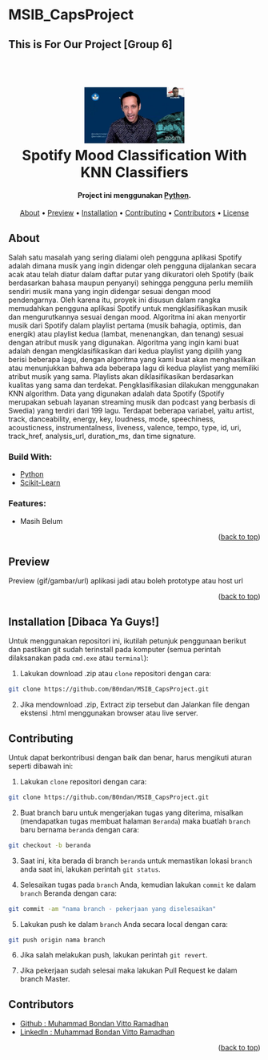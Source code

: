 # MSIB_CapsProject
## This is For Our Project [Group 6]

<h1 align="center">
  <br>
  <a href="#" target="_blank"><img src="img/mendikbudristek-nadiem-makarim-2411.jpg" width="200"></a>
  <br>
  Spotify Mood Classification With KNN Classifiers
  <br>
</h1>

<h4 align="center">Project ini menggunakan <a href="https://www.python.org/" target="_blank">Python</a>.</h4>

<p align="center">
  <a href="#about">About</a> •
  <a href="#preview">Preview</a> •
  <a href="#installation">Installation</a> •
  <a href="#contributing">Contributing</a> •
  <a href="#contributors">Contributors</a> •
  <a href="#license">License</a>
</p>

<!-- ABOUT THE PROJECT -->
## About
Salah satu masalah yang sering dialami oleh pengguna aplikasi Spotify adalah dimana musik yang ingin didengar oleh pengguna dijalankan secara acak atau telah diatur dalam daftar putar yang dikuratori oleh Spotify (baik berdasarkan bahasa maupun penyanyi) sehingga pengguna perlu memilih sendiri musik mana yang ingin didengar sesuai dengan mood pendengarnya. Oleh karena itu, proyek ini disusun dalam rangka memudahkan pengguna aplikasi Spotify untuk mengklasifikasikan musik dan mengurutkannya sesuai dengan mood. Algoritma ini akan menyortir musik dari Spotify dalam playlist pertama (musik bahagia, optimis, dan energik) atau playlist kedua (lambat, menenangkan, dan tenang) sesuai dengan atribut musik yang digunakan. Algoritma yang ingin kami buat adalah dengan mengklasifikasikan dari kedua playlist yang dipilih yang berisi beberapa lagu, dengan algoritma yang kami buat akan menghasilkan atau menunjukkan bahwa ada beberapa lagu di kedua playlist yang memiliki atribut musik yang sama. Playlists akan diklasifikasikan berdasarkan kualitas yang sama dan terdekat. Pengklasifikasian dilakukan menggunakan KNN algorithm. Data yang digunakan adalah data Spotify (Spotify merupakan sebuah layanan streaming musik dan podcast yang berbasis di Swedia) yang terdiri dari 199 lagu. Terdapat beberapa variabel, yaitu artist, track, danceability, energy, key, loudness, mode, speechiness, acousticness, instrumentalness, liveness, valence, tempo, type, id, uri, track_href, analysis_url, duration_ms, dan time signature.

### Build With:

* [Python](https://www.python.org/)
* [Scikit-Learn](https://scikit-learn.org/stable/)

### Features:
* Masih Belum
<p align="right">(<a href="#top">back to top</a>)</p>

<!-- Preview Application -->
## Preview
Preview (gif/gambar/url) aplikasi jadi atau boleh prototype atau host url

<p align="right">(<a href="#top">back to top</a>)</p>

<!-- How to Install -->
## Installation [Dibaca Ya Guys!]
Untuk menggunakan repositori ini, ikutilah petunjuk penggunaan berikut dan pastikan git sudah terinstall pada komputer (semua perintah dilaksanakan pada `cmd.exe` atau `terminal`):

1. Lakukan download .zip atau `clone` repositori dengan cara:
```bash
git clone https://github.com/B0ndan/MSIB_CapsProject.git
```

2. Jika mendownload .zip, Extract zip tersebut dan Jalankan file dengan ekstensi .html menggunakan browser atau live server.

<!-- How to Contribute -->
## Contributing
Untuk dapat berkontribusi dengan baik dan benar, harus mengikuti aturan seperti dibawah ini:
1. Lakukan `clone` repositori dengan cara:
```bash
git clone https://github.com/B0ndan/MSIB_CapsProject.git
```

2. Buat branch baru untuk mengerjakan tugas yang diterima, misalkan (mendapatkan tugas membuat halaman `Beranda`) maka buatlah `branch` baru bernama `beranda` dengan cara:
```bash
git checkout -b beranda
```

3. Saat ini, kita berada di branch `beranda` untuk memastikan lokasi `branch` anda saat ini, lakukan perintah `git status`.

4. Selesaikan tugas pada `branch` Anda, kemudian lakukan `commit` ke dalam `branch` Beranda dengan cara:
```bash
git commit -am "nama branch - pekerjaan yang diselesaikan"
```

5. Lakukan push ke dalam `branch` Anda secara local dengan cara:
```bash
git push origin nama branch
```

6. Jika salah melakukan push, lakukan perintah `git revert`.

7. Jika pekerjaan sudah selesai maka lakukan Pull Request ke dalam branch Master.

<!-- Contributors -->
## Contributors
* [Github : Muhammad Bondan Vitto Ramadhan](https://github.com/B0ndan)
* [LinkedIn : Muhammad Bondan Vitto Ramadhan](https://www.linkedin.com/in/bondanvitto/)
<p align="right">(<a href="#top">back to top</a>)</p>
